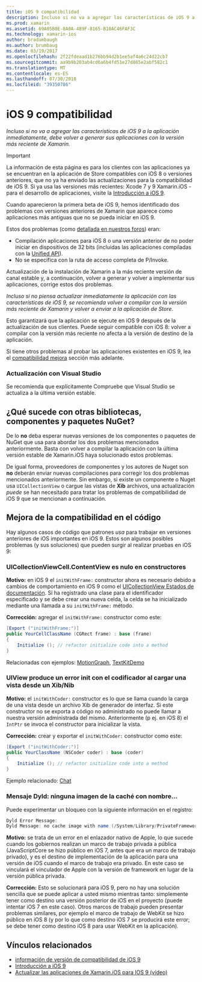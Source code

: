 ```yaml
---
title: iOS 9 compatibilidad
description: Incluso si no va a agregar las características de iOS 9 a la aplicación inmediatamente, debe volver a generar sus aplicaciones con la versión más reciente de Xamarin.
ms.prod: xamarin
ms.assetid: 69A05B0E-8A0A-489F-8165-B10AC46FAF3C
ms.technology: xamarin-ios
author: bradumbaugh
ms.author: brumbaug
ms.date: 03/19/2017
ms.openlocfilehash: 2f22fdeaad1b276bb94d2b1ee5af4a6c24d22cb7
ms.sourcegitcommit: aa9b9b203ab4cd6a6b4fd51e27d865e2abf582c1
ms.translationtype: MT
ms.contentlocale: es-ES
ms.lasthandoff: 07/30/2018
ms.locfileid: "39350786"
---
```

# <a name="ios-9-compatibility"></a>iOS 9 compatibilidad

_Incluso si no va a agregar las características de iOS 9 a la aplicación inmediatamente, debe volver a generar sus aplicaciones con la versión más reciente de Xamarin._

> [!IMPORTANT]
> La información de esta página es para los clientes con las aplicaciones ya se encuentran en la aplicación de Store compatibles con iOS 8 o versiones anteriores, que no ya ha enviado las actualizaciones para la compatibilidad de iOS 9. Si ya usa las versiones más recientes: Xcode 7 y 9 Xamarin.iOS - para el desarrollo de aplicaciones, visite la [Introducción a iOS 9](~/ios/platform/introduction-to-ios9/index.md).

Cuando aparecieron la primera beta de iOS 9, hemos identificado dos problemas con versiones anteriores de Xamarin que aparece como aplicaciones más antiguas que no se pueda iniciar en iOS 9.

Estos dos problemas (como [detallada en nuestros foros](http://forums.xamarin.com/discussion/comment/131529/#Comment_131529)) eran:

- Compilación aplicaciones para iOS 8 o una versión anterior de no poder iniciar en dispositivos de 32 bits (incluidas las aplicaciones compiladas con la [Unified API](~/cross-platform/macios/unified/index.md)).
- No se especifica con la ruta de acceso completa de P/Invoke.

Actualización de la instalación de Xamarin a la más reciente versión de canal estable y, a continuación, volver a generar y volver a implementar sus aplicaciones, corrige estos dos problemas.

_Incluso si no piensa actualizar inmediatamente la aplicación con las características de iOS 9, se recomienda volver a compilar con la versión más reciente de Xamarin y volver a enviar a la aplicación de Store_.



Esto garantizará que la aplicación se ejecute en iOS 9 después de la actualización de sus clientes.
Puede seguir compatible con iOS 8: volver a compilar con la versión más reciente no afecta a la versión de destino de la aplicación.

Si tiene otros problemas al probar las aplicaciones existentes en iOS 9, lea el [compatibilidad mejora](#compat) sección más adelante.


### <a name="updating-with-visual-studio"></a>Actualización con Visual Studio

Se recomienda que explícitamente Compruebe que Visual Studio se actualiza a la última versión estable.

## <a name="what-about-components-nugets-and-other-libraries"></a>¿Qué sucede con otras bibliotecas, componentes y paquetes NuGet?

De lo **no** deba esperar nuevas versiones de los componentes o paquetes de NuGet que usa para abordar los dos problemas mencionados anteriormente.
Basta con volver a compilar la aplicación con la última versión estable de Xamarin.iOS haya solucionado estos problemas.

De igual forma, proveedores de componentes y los autores de Nuget son **no** deberán enviar nuevas compilaciones para corregir los dos problemas mencionados anteriormente. Sin embargo, si existe un componente o Nuget usa `UICollectionView` o cargue las vistas de **Xib** archivos, una actualización *puede* se han necesitado para tratar los problemas de compatibilidad de iOS 9 que se mencionan a continuación.


<a name="compat" />

## <a name="improving-compatibility-in-your-code"></a>Mejora de la compatibilidad en el código

Hay algunos casos de código que patrones *usa* para trabajar en versiones anteriores de iOS importantes en iOS 9. Estos son algunos posibles problemas (y sus soluciones) que pueden surgir al realizar pruebas en iOS 9:

### <a name="uicollectionviewcellcontentview-is-null-in-constructors"></a>UICollectionViewCell.ContentView es nulo en constructores

**Motivo:** en iOS 9 el `initWithFrame:` constructor ahora es necesario debido a cambios de comportamiento en iOS 9 como el [UICollectionView Estados de documentación](https://developer.apple.com/library/ios/documentation/UIKit/Reference/UICollectionView_class/#//apple_ref/occ/instm/UICollectionView/dequeueReusableCellWithReuseIdentifier:forIndexPath). Si ha registrado una clase para el identificador especificado y se debe crear una nueva celda, la celda se ha inicializado mediante una llamada a su `initWithFrame:` método.

**Corrección:** agregar el `initWithFrame:` constructor como este:

```csharp
[Export ("initWithFrame:")]
public YourCellClassName (CGRect frame) : base (frame)
{
    Initialize (); // refactor initialize code into a method
}
```

Relacionadas con ejemplos: [MotionGraph](https://github.com/xamarin/monotouch-samples/commit/3c1b7a4170c001e7290db9babb2b7a6dddeb8bcb), [TextKitDemo](https://github.com/xamarin/monotouch-samples/commit/23ea01b37326963b5ebf68bbcc1edd51c66a28d6)



### <a name="uiview-fails-to-init-with-coder-when-loading-a-view-from-a-xibnib"></a>UIView produce un error init con el codificador al cargar una vista desde un Xib/Nib

**Motivo:** el `initWithCoder:` constructor es lo que se llama cuando la carga de una vista desde un archivo Xib de generador de interfaz. Si este constructor no se exporta a código no administrado no puede llamar a nuestra versión administrada del mismo. Anteriormente (p ej. en iOS 8) el `IntPtr` se invoca el constructor para inicializar la vista.

**Corrección:** crear y exportar el `initWithCoder:` constructor como este:

```csharp
[Export ("initWithCoder:")]
public YourClassName (NSCoder coder) : base (coder)
{
    Initialize (); // refactor initialize code into a method
}
```

Ejemplo relacionado: [Chat](https://github.com/xamarin/monotouch-samples/commit/7b81138d52e5f3f1aa3769fcb08f46122e9b6a88)


### <a name="dyld-message-no-cache-image-with-name"></a>Mensaje Dyld: ninguna imagen de la caché con nombre...

Puede experimentar un bloqueo con la siguiente información en el registro:

```csharp
Dyld Error Message:
Dyld Message: no cache image with name (/System/Library/PrivateFrameworks/JavaScriptCore.framework/JavaScriptCore)
```

**Motivo:** se trata de un error en el enlazador nativo de Apple, lo que sucede cuando los gobiernos realizan un marco de trabajo privada a pública (JavaScriptCore se hizo público en iOS 7, antes que era un marco de trabajo privado), y es el destino de implementación de la aplicación para una versión de iOS cuando el marco de trabajo era privado. En este caso se vinculará el vinculador de Apple con la versión de framework en lugar de la versión pública privada.

**Corrección:** Esto se solucionará para iOS 9, pero no hay una solución sencilla que se puede aplicar a usted mismo mientras tanto: simplemente tener como destino una versión posterior de iOS en el proyecto (puede intentar iOS 7 en este caso). Otros marcos de trabajo pueden presentar problemas similares, por ejemplo el marco de trabajo de WebKit se hizo público en iOS 8 (y por lo que como destino iOS 7 se producirá este error; se debe tener como destino iOS 8 para usar WebKit en la aplicación).



## <a name="related-links"></a>Vínculos relacionados

- [información de versión de compatibilidad de iOS 9](https://releases.xamarin.com/ios-hotfix-for-ios-9-preview-xcode-6/)
- [Introducción a iOS 9](~/ios/platform/introduction-to-ios9/index.md)
- [Actualizar las aplicaciones de Xamarin.iOS para IOS 9 (vídeo)](https://university.xamarin.com/lightninglectures/Updating-your-XamariniOS-apps-to-iOS9)

